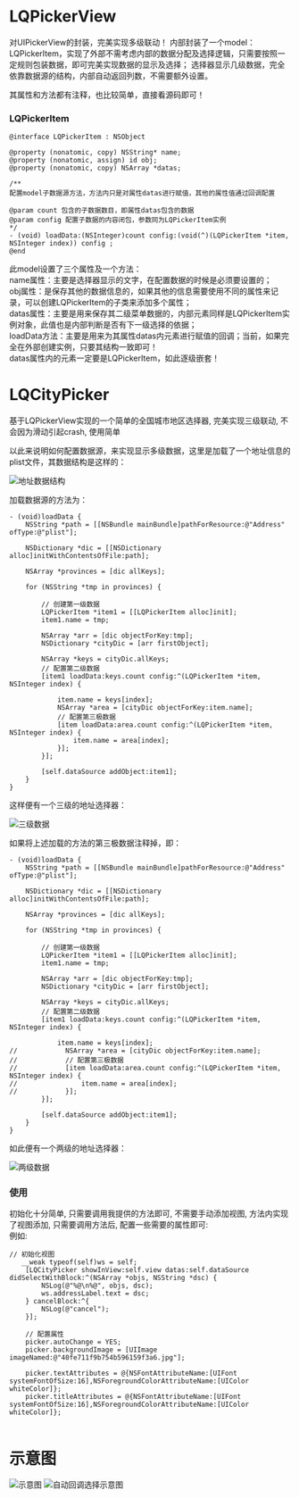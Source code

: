 
# LQPickerView

对UIPickerView的封装，完美实现多级联动！
内部封装了一个model：LQPickerItem，实现了外部不需考虑内部的数据分配及选择逻辑，只需要按照一定规则包装数据，即可完美实现数据的显示及选择；
选择器显示几级数据，完全依靠数据源的结构，内部自动返回列数，不需要额外设置。
 
 其属性和方法都有注释，也比较简单，直接看源码即可！
 
 ### LQPickerItem
 
 ```
 @interface LQPickerItem : NSObject

@property (nonatomic, copy) NSString* name;
@property (nonatomic, assign) id obj;
@property (nonatomic, copy) NSArray *datas;

/**
 配置model子数据源方法，方法内只是对属性datas进行赋值，其他的属性值通过回调配置

 @param count 包含的子数据数目，即属性datas包含的数据
 @param config 配置子数据的内容闭包，参数同为LQPickerItem实例
 */
- (void) loadData:(NSInteger)count config:(void(^)(LQPickerItem *item, NSInteger index)) config ;
@end
```

此model设置了三个属性及一个方法：<br>
name属性：主要是选择器显示的文字，在配置数据的时候是必须要设置的；<br>
obj属性：是保存其他的数据信息的，如果其他的信息需要使用不同的属性来记录，可以创建LQPickerItem的子类来添加多个属性；<br>
datas属性：主要是用来保存其二级菜单数据的，内部元素同样是LQPickerItem实例对象，此值也是内部判断是否有下一级选择的依据；<br>
loadData方法：主要是用来为其属性datas内元素进行赋值的回调；当前，如果完全在外部创建实例，只要其结构一致即可！<br>
datas属性内的元素一定要是LQPickerItem，如此逐级嵌套！<br>

# LQCityPicker
基于LQPickerView实现的一个简单的全国城市地区选择器, 完美实现三级联动, 不会因为滑动引起crash, 使用简单

以此来说明如何配置数据源，来实现显示多级数据，这里是加载了一个地址信息的plist文件，其数据结构是这样的：

![地址数据结构](https://github.com/LQi2009/LQPickerView/blob/master/地址数据结构.png)

加载数据源的方法为：
```
- (void)loadData {
    NSString *path = [[NSBundle mainBundle]pathForResource:@"Address" ofType:@"plist"];
    
    NSDictionary *dic = [[NSDictionary alloc]initWithContentsOfFile:path];
    
    NSArray *provinces = [dic allKeys];
    
    for (NSString *tmp in provinces) {
        
        // 创建第一级数据
        LQPickerItem *item1 = [[LQPickerItem alloc]init];
        item1.name = tmp;
        
        NSArray *arr = [dic objectForKey:tmp];
        NSDictionary *cityDic = [arr firstObject];
        
        NSArray *keys = cityDic.allKeys;
        // 配置第二级数据
        [item1 loadData:keys.count config:^(LQPickerItem *item, NSInteger index) {
            
            item.name = keys[index];
            NSArray *area = [cityDic objectForKey:item.name];
            // 配置第三极数据
            [item loadData:area.count config:^(LQPickerItem *item, NSInteger index) {
                item.name = area[index];
            }];
        }];
        
        [self.dataSource addObject:item1];
    }
}

```
这样便有一个三级的地址选择器：

![三级数据](https://github.com/LQi2009/LQPickerView/blob/master/三级数据.png)

如果将上述加载的方法的第三极数据注释掉，即：
```
- (void)loadData {
    NSString *path = [[NSBundle mainBundle]pathForResource:@"Address" ofType:@"plist"];
    
    NSDictionary *dic = [[NSDictionary alloc]initWithContentsOfFile:path];
    
    NSArray *provinces = [dic allKeys];
    
    for (NSString *tmp in provinces) {
        
        // 创建第一级数据
        LQPickerItem *item1 = [[LQPickerItem alloc]init];
        item1.name = tmp;
        
        NSArray *arr = [dic objectForKey:tmp];
        NSDictionary *cityDic = [arr firstObject];
        
        NSArray *keys = cityDic.allKeys;
        // 配置第二级数据
        [item1 loadData:keys.count config:^(LQPickerItem *item, NSInteger index) {
            
            item.name = keys[index];
//            NSArray *area = [cityDic objectForKey:item.name];
//            // 配置第三极数据
//            [item loadData:area.count config:^(LQPickerItem *item, NSInteger index) {
//                item.name = area[index];
//            }];
        }];
        
        [self.dataSource addObject:item1];
    }
}
```

如此便有一个两级的地址选择器：

![两级数据](https://github.com/LQi2009/LQPickerView/blob/master/两级数据.png)

### 使用

初始化十分简单, 只需要调用我提供的方法即可, 不需要手动添加视图, 方法内实现了视图添加, 只需要调用方法后, 配置一些需要的属性即可:
<br>例如:

```
// 初始化视图
   __weak typeof(self)ws = self;
    [LQCityPicker showInView:self.view datas:self.dataSource didSelectWithBlock:^(NSArray *objs, NSString *dsc) {
        NSLog(@"%@\n%@", objs, dsc);
        ws.addressLabel.text = dsc;
    } cancelBlock:^{
        NSLog(@"cancel");
    }];
    
    // 配置属性
    picker.autoChange = YES;
    picker.backgroundImage = [UIImage imageNamed:@"40fe711f9b754b596159f3a6.jpg"];

    picker.textAttributes = @{NSFontAttributeName:[UIFont systemFontOfSize:16],NSForegroundColorAttributeName:[UIColor whiteColor]};
    picker.titleAttributes = @{NSFontAttributeName:[UIFont systemFontOfSize:16],NSForegroundColorAttributeName:[UIColor whiteColor]};
    
```

# 示意图

![示意图](https://github.com/LQQZYY/LZCityPicker/blob/master/pic.gif)
![自动回调选择示意图](https://github.com/LQQZYY/LZCityPicker/blob/master/pic1.gif)
    
